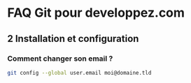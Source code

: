 # FAQ Git pour developpez.com

## 2 Installation et configuration

### Comment changer son email ?

```bash
git config --global user.email moi@domaine.tld
```

